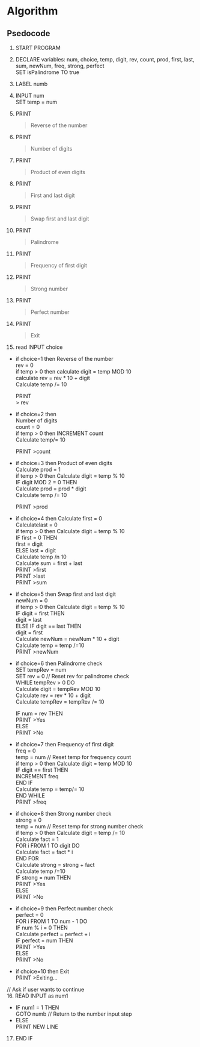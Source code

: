 # Algorithm
## Psedocode
1. START PROGRAM  

2. DECLARE variables:    num, choice, temp, digit, rev, count, prod, first, last, sum, newNum, freq, strong, perfect  
        SET isPalindrome TO true  
3.  LABEL numb  
4. INPUT num  
    SET temp = num  
    
    
5. PRINT
     >Reverse of the number  
6. PRINT
    >Number of digits  
7. PRINT 
    >Product of even digits 
8. PRINT 
    >First and last digit
9. PRINT 
    >Swap first and last digit  
10. PRINT 
    > Palindrome
11. PRINT
     >Frequency of first digit  
12. PRINT 
     >Strong number  
13. PRINT 
    >Perfect number  
14. PRINT 
    >Exit 
15.  read INPUT choice  

* if  choice=1 then 
    Reverse of the number  
         rev = 0  
        if temp > 0 then
            calculate digit = temp MOD 10  
            calculate rev = rev * 10 + digit  
            Calculate temp /= 10  
            
  PRINT  
            > rev  

* if  choice=2  then  
 Number of digits  
       count = 0  
        if temp > 0 then
          INCREMENT count  
          Calculate temp/= 10  
       
  PRINT 
           >count  

* if  choice=3  then 
Product of even digits  
        Calculate  prod = 1  
        if temp > 0 then
            Calculate  digit = temp % 10  
            IF digit MOD 2 = 0 THEN  
              Calculate  prod = prod * digit  
       Calculate temp /= 10  
       
  PRINT
         >prod  

* if  choice=4  then
       Calculate first = 0  
     Calculatelast = 0  
      if temp > 0 then
           Calculate digit = temp % 10  
          IF first = 0 THEN  
               first = digit  
      ELSE     last = digit  
           Calculate temp /n 10  
       Calculate sum = first + last  
      PRINT 
           >first  
      PRINT 
            >last  
      PRINT
            >sum  

* if  choice=5  then
 Swap first and last digit  
       newNum = 0  
       if temp > 0 then
            Calculate digit = temp % 10  
            IF digit = first THEN  
                digit = last  
            ELSE IF digit == last THEN  
                digit = first  
             Calculate newNum = newNum * 10 + digit  
            Calculate temp = temp /=10  
         PRINT 
                >newNum  
        
* if  choice=6  then 
 Palindrome check  
      SET tempRev = num  
      SET rev = 0  // Reset rev for palindrome check  
      WHILE tempRev > 0 DO  
         Calculate digit = tempRev MOD 10  
          Calculate rev = rev * 10 + digit  
         Calculate tempRev = tempRev /= 10  
     
   IF num = rev THEN  
          PRINT 
          >Yes  
      ELSE  
          PRINT 
           >No  
     
* if  choice=7  then
 Frequency of first digit  
       freq = 0  
      temp = num  // Reset temp for frequency count  
     if temp > 0 then 
          Calculate digit = temp MOD 10  
          IF digit == first THEN  
              INCREMENT freq  
          END IF  
            Calculate temp = temp/= 10  
        END WHILE  
        PRINT 
             >freq  
        
*  if  choice=8  then
  Strong number check  
       strong = 0  
      temp = num  // Reset temp for strong number check  
     if temp > 0 then
          Calculate digit = temp /= 10  
          Calculate fact = 1  
          FOR i FROM 1 TO digit DO  
              Calculate fact = fact * i  
          END FOR  
          Calculate strong = strong + fact  
         Calculate temp /=10  
       IF strong = num THEN  
          PRINT 
               >Yes  
      ELSE  
          PRINT 
               >No  
   
      
*  if  choice=9  then
  Perfect number check  
      perfect = 0  
      FOR i FROM 1 TO num - 1 DO  
          IF num % i = 0 THEN  
              Calculate perfect = perfect + i  
        IF perfect = num THEN  
            PRINT 
                 >Yes  
        ELSE  
            PRINT 
                 >No  
       
        
*   if  choice=10  then
   Exit  
        PRINT 
              >Exiting... 
    
// Ask if user wants to continue  
16. READ INPUT as num1  
* IF num1 = 1 THEN  
    GOTO numb // Return to the number input step  
* ELSE  
    PRINT NEW LINE  
17. END IF  
